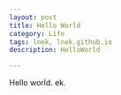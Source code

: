 ```yaml
---
layout: post
title: Hello World
category: Life
tags: lnek, lnek.github.io
description: HelloWorld

---
```


Hello world.
ek.


